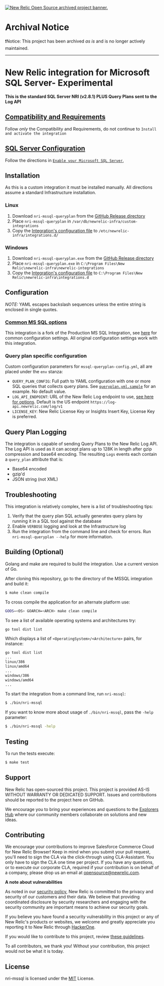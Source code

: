 <a href="https://opensource.newrelic.com/oss-category/#archived"><picture><source media="(prefers-color-scheme: dark)" srcset="https://github.com/newrelic/opensource-website/raw/main/src/images/categories/dark/Archived.png"><source media="(prefers-color-scheme: light)" srcset="https://github.com/newrelic/opensource-website/raw/main/src/images/categories/Archived.png"><img alt="New Relic Open Source archived project banner." src="https://github.com/newrelic/opensource-website/raw/main/src/images/categories/Archived.png"></picture></a>

# Archival Notice

❗Notice: This project has been archived _as is_ and is no longer actively maintained.

---

# New Relic  integration for Microsoft SQL Server- Experimental

**This is the standard SQL Server NRI (v2.8.1) PLUS Query Plans sent to the Log API**

## [Compatibility and Requirements](https://docs.newrelic.com/docs/infrastructure/host-integrations/host-integrations-list/microsoft-sql/microsoft-sql-server-integration/#req)
Follow *only* the Compatibility and Requirements, do not continue to `Install and activate the integration`

## [SQL Server Configuration](https://docs.newrelic.com/docs/infrastructure/host-integrations/host-integrations-list/microsoft-sql/microsoft-sql-server-integration/#enable-microsoft-sql-server)
Follow the directions in [`Enable your Microsoft SQL Server`](https://docs.newrelic.com/docs/infrastructure/host-integrations/host-integrations-list/microsoft-sql/microsoft-sql-server-integration/#enable-microsoft-sql-server),

## Installation
As this is a custom integration it must be installed manually. All directions assume a standard Infrastructure installation.

### Linux
1. Download `nri-mssql-queryplan` from the [GitHub Release directory](https://github.com/newrelic-experimental/nri-mssql-experimental/releases)
2. Place `nri-mssql-queryplan` in `/var/db/newrelic-infra/custom-integrations`
3. Copy the [Integration's configuration file](samples/mssql-queryplan-config.yml.sample) to `/etc/newrelic-infra/integrations.d/`

### Windows
1. Download `nri-mssql-queryplan.exe` from the [GitHub Release directory](https://github.com/newrelic-experimental/nri-mssql-experimental/releases)
2. Place `nri-mssql-queryplan.exe` in `C:\Program Files\New Relic\newrelic-infra\newrelic-integrations`
3. Copy the [Integration's configuration file](samples/mssql-queryplan-config.yml.sample) to `C:\Program Files\New Relic\newrelic-infra\integrations.d`

## Configuration
*NOTE:* YAML escapes backslash sequences unless the entire string is enclosed in single quotes.

### [Common MS SQL options](https://docs.newrelic.com/docs/infrastructure/host-integrations/host-integrations-list/microsoft-sql/microsoft-sql-server-integration/#config)
This integration is a fork of the Production MS SQL Integration, see [here](https://docs.newrelic.com/docs/infrastructure/host-integrations/host-integrations-list/microsoft-sql/microsoft-sql-server-integration/#config) for common
configuration settings. All original configuration settings work with this integration.

### Query plan specific configuration
Custom configuration parameters for `mssql-queryplan-config.yml`, all are placed under the `env` stanza:
-  `QUERY_PLAN_CONFIG`: Full path to YAML configuration with one or more SQL queries that collects query plans. See [`queryplan.yml.sample`](samples/queryplan.yml.sample) for an example. No default value.
-  `LOG_API_ENDPOINT`:  URL of the New Relic Log endpoint to use, [see here for options](https://docs.newrelic.com/docs/logs/log-api/introduction-log-api/#endpoint). Default is the US endpoint `https://log-api.newrelic.com/log/v1`
-  `LICENSE_KEY`:       New Relic License Key or Insights Insert Key, License Key is preferred.

## Query Plan Logging
The integration is capable of sending Query Plans to the New Relic Log API. The Log API is used as it can accept plans up to 128K in length after gzip compression and base64 encoding. The resulting `Logs` events each contain a `query_plan`
attribute that is:
- Base64 encoded
- gzip'd
- JSON string (not XML)

## Troubleshooting
This integration is relatively complex, here is a list of troubleshooting tips:
1. Verify that the query plan SQL actually generates query plans by running it in a SQL tool against the database
2. Enable `VERBOSE` logging and look at the Infrastructure log
3. Run the integration from the command line and check for errors. Run `nri-mssql-queryplan --help` for more information.

## Building (Optional)
Golang and make are required to build the integration. Use a current version of Go.

After cloning this repository, go to the directory of the MSSQL integration and build it:

```bash
$ make clean compile
```

To cross compile the application for an alternate platform use:
```bash
GOOS=<OS> GOARCH=<ARCH> make clean compile
```

To see a list of available operating systems and architectures try:
```bash
go tool dist list
```
Which displays a list of `<OperatingSystem>/<Architecture>` pairs, for instance:
```bash
go tool dist list
...
linux/386
linux/amd64
...
windows/386
windows/amd64
...
```

To start the integration from a command line, run `nri-mssql`:

```bash
$ ./bin/nri-mssql
```

If you want to know more about usage of `./bin/nri-mssql`, pass the `-help` parameter:

```bash
$ ./bin/nri-mssql -help
```

## Testing

To run the tests execute:

```bash
$ make test
```

## Support

New Relic has open-sourced this project. This project is provided AS-IS WITHOUT WARRANTY OR DEDICATED SUPPORT. Issues and contributions should be reported to the project here on GitHub.

We encourage you to bring your experiences and questions to the [Explorers Hub](https://discuss.newrelic.com) where our community members collaborate on solutions and new ideas.

## Contributing

We encourage your contributions to improve Salesforce Commerce Cloud for New Relic Browser! Keep in mind when you submit your pull request, you'll need to sign the CLA via the click-through using CLA-Assistant. You only have to sign the CLA one time per project. If you have any questions, or to execute our corporate CLA, required if your contribution is on behalf of a company, please drop us an email at opensource@newrelic.com.


**A note about vulnerabilities**

As noted in our [security policy](../../security/policy), New Relic is committed to the privacy and security of our customers and their data. We believe that providing coordinated disclosure by security researchers and engaging with the security community are important means to achieve our security goals.

If you believe you have found a security vulnerability in this project or any of New Relic's products or websites, we welcome and greatly appreciate you reporting it to New Relic through [HackerOne](https://hackerone.com/newrelic).

If you would like to contribute to this project, review [these guidelines](./CONTRIBUTING.md).

To all contributors, we thank you!  Without your contribution, this project would not be what it is today.

## License

nri-mssql is licensed under the [MIT](/LICENSE) License.
